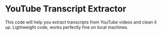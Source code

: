 # YouTube Transcript Extractor

This code will help you extract transcripts from YouTube videos and clean it up. Lightweight code, works perfectly fine on local machines.
